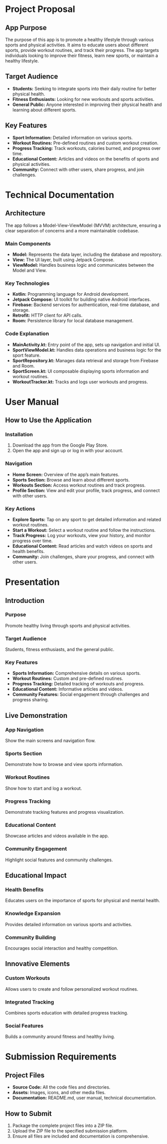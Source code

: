 # Project Proposal

## App Purpose
The purpose of this app is to promote a healthy lifestyle through various sports and physical activities. It aims to educate users about different sports, provide workout routines, and track their progress. The app targets individuals looking to improve their fitness, learn new sports, or maintain a healthy lifestyle.

## Target Audience
- **Students:** Seeking to integrate sports into their daily routine for better physical health.
- **Fitness Enthusiasts:** Looking for new workouts and sports activities.
- **General Public:** Anyone interested in improving their physical health and learning about different sports.

## Key Features
- **Sport Information:** Detailed information on various sports.
- **Workout Routines:** Pre-defined routines and custom workout creation.
- **Progress Tracking:** Track workouts, calories burned, and progress over time.
- **Educational Content:** Articles and videos on the benefits of sports and physical activities.
- **Community:** Connect with other users, share progress, and join challenges.

# Technical Documentation

## Architecture
The app follows a Model-View-ViewModel (MVVM) architecture, ensuring a clear separation of concerns and a more maintainable codebase.

### Main Components
- **Model:** Represents the data layer, including the database and repository.
- **View:** The UI layer, built using Jetpack Compose.
- **ViewModel:** Handles business logic and communicates between the Model and View.

### Key Technologies
- **Kotlin:** Programming language for Android development.
- **Jetpack Compose:** UI toolkit for building native Android interfaces.
- **Firebase:** Backend services for authentication, real-time database, and storage.
- **Retrofit:** HTTP client for API calls.
- **Room:** Persistence library for local database management.

### Code Explanation
- **MainActivity.kt:** Entry point of the app, sets up navigation and initial UI.
- **SportViewModel.kt:** Handles data operations and business logic for the sport feature.
- **SportRepository.kt:** Manages data retrieval and storage from Firebase and Room.
- **SportScreen.kt:** UI composable displaying sports information and workout routines.
- **WorkoutTracker.kt:** Tracks and logs user workouts and progress.

# User Manual

## How to Use the Application

### Installation
1. Download the app from the Google Play Store.
2. Open the app and sign up or log in with your account.

### Navigation
- **Home Screen:** Overview of the app’s main features.
- **Sports Section:** Browse and learn about different sports.
- **Workouts Section:** Access workout routines and track progress.
- **Profile Section:** View and edit your profile, track progress, and connect with other users.

### Key Actions
- **Explore Sports:** Tap on any sport to get detailed information and related workout routines.
- **Start a Workout:** Select a workout routine and follow the instructions.
- **Track Progress:** Log your workouts, view your history, and monitor progress over time.
- **Educational Content:** Read articles and watch videos on sports and health benefits.
- **Community:** Join challenges, share your progress, and connect with other users.

# Presentation

## Introduction

### Purpose
Promote healthy living through sports and physical activities.

### Target Audience
Students, fitness enthusiasts, and the general public.

### Key Features
- **Sports Information:** Comprehensive details on various sports.
- **Workout Routines:** Custom and pre-defined routines.
- **Progress Tracking:** Detailed tracking of workouts and progress.
- **Educational Content:** Informative articles and videos.
- **Community Features:** Social engagement through challenges and progress sharing.

## Live Demonstration

### App Navigation
Show the main screens and navigation flow.

### Sports Section
Demonstrate how to browse and view sports information.

### Workout Routines
Show how to start and log a workout.

### Progress Tracking
Demonstrate tracking features and progress visualization.

### Educational Content
Showcase articles and videos available in the app.

### Community Engagement
Highlight social features and community challenges.

## Educational Impact

### Health Benefits
Educates users on the importance of sports for physical and mental health.

### Knowledge Expansion
Provides detailed information on various sports and activities.

### Community Building
Encourages social interaction and healthy competition.

## Innovative Elements

### Custom Workouts
Allows users to create and follow personalized workout routines.

### Integrated Tracking
Combines sports education with detailed progress tracking.

### Social Features
Builds a community around fitness and healthy living.

# Submission Requirements

## Project Files
- **Source Code:** All the code files and directories.
- **Assets:** Images, icons, and other media files.
- **Documentation:** README.md, user manual, technical documentation.

## How to Submit
1. Package the complete project files into a ZIP file.
2. Upload the ZIP file to the specified submission platform.
3. Ensure all files are included and documentation is comprehensive.

